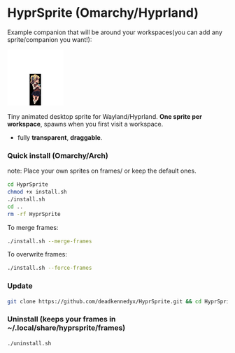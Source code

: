 # HyprSprite (Omarchy/Hyprland)

Example companion that will be around your workspaces(you can add any sprite/companion you want!):

![sprite](/assets/gh.gif)



Tiny animated desktop sprite for Wayland/Hyprland. **One sprite per workspace**, spawns when you first visit a workspace.  
- fully **transparent**, **draggable**.

### Quick install (Omarchy/Arch)
note: Place your own sprites on frames/ or keep the default ones.

```bash
cd HyprSprite
chmod +x install.sh
./install.sh
cd ..
rm -rf HyprSprite
```

To merge frames:
```bash
./install.sh --merge-frames
```

To overwrite frames: 
```bash
./install.sh --force-frames
```

### Update
```bash
git clone https://github.com/deadkennedyx/HyprSprite.git && cd HyprSprite && ./install.sh
```

### Uninstall (keeps your frames in ~/.local/share/hyprsprite/frames)
```bash
./uninstall.sh
```

